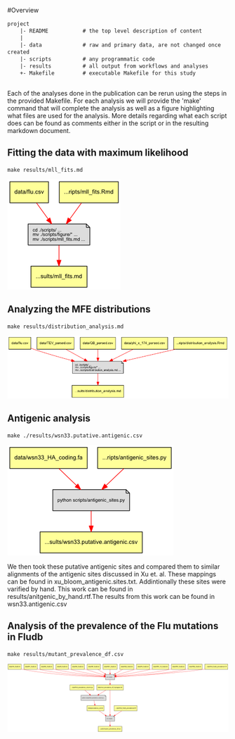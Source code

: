 #Overview
```
project
	|- README          	# the top level description of content
	|
	|- data            	# raw and primary data, are not changed once created
	|- scripts       	# any programmatic code
	|- results         	# all output from workflows and analyses
	+- Makefile        	# executable Makefile for this study
    
```


Each of the analyses done in the publication can be rerun using the steps in the provided Makefile. For each analysis we will provide the 'make' command that will complete the analysis as well as a figure highlighting what files are used for the analysis. More details regarding what each script does can be found as comments either in the script or in the resulting markdown document.

## Fitting the data with maximum likelihood

```
make results/mll_fits.md
```
![mll_fit](./MLL.png)

## Analyzing the MFE distributions

```
make results/distribution_analysis.md 
```
![dist](./Dist.png)

## Antigenic analysis

```
make ./results/wsn33.putative.antigenic.csv
```
![anti](./Antigenic.png)

We then took these putative antigenic sites and compared them to similar alignments of the antigenic sites discussed in Xu et. al. These mappings can be found in xu_bloom_antigenic.sites.txt. Addintionally these sites were varified by hand. This work can be found in results/anitgenic_by_hand.rtf.The results from this work can be found in wsn33.antigenic.csv

## Analysis of the prevalence of the Flu mutations in Fludb

```
make results/mutant_prevalence_df.csv
```
![prev](./Prev.png)
